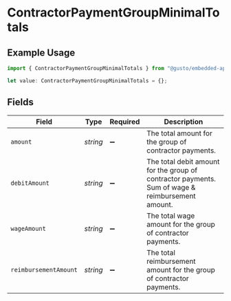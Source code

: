 # ContractorPaymentGroupMinimalTotals

## Example Usage

```typescript
import { ContractorPaymentGroupMinimalTotals } from "@gusto/embedded-api/models/components";

let value: ContractorPaymentGroupMinimalTotals = {};
```

## Fields

| Field                                                                                            | Type                                                                                             | Required                                                                                         | Description                                                                                      |
| ------------------------------------------------------------------------------------------------ | ------------------------------------------------------------------------------------------------ | ------------------------------------------------------------------------------------------------ | ------------------------------------------------------------------------------------------------ |
| `amount`                                                                                         | *string*                                                                                         | :heavy_minus_sign:                                                                               | The total amount for the group of contractor payments.                                           |
| `debitAmount`                                                                                    | *string*                                                                                         | :heavy_minus_sign:                                                                               | The total debit amount for the group of contractor payments. Sum of wage & reimbursement amount. |
| `wageAmount`                                                                                     | *string*                                                                                         | :heavy_minus_sign:                                                                               | The total wage amount for the group of contractor payments.                                      |
| `reimbursementAmount`                                                                            | *string*                                                                                         | :heavy_minus_sign:                                                                               | The total reimbursement amount for the group of contractor payments.                             |